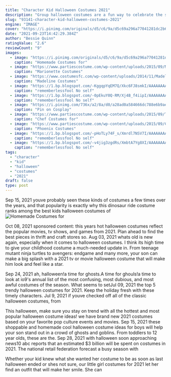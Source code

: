 ```yaml
---
title: "Character Kid Halloween Costumes 2021"
description: "Group halloween costumes are a fun way to celebrate the spooky holiday. Check out our favorite looks, ranging from seasonal treats to iconic villains."
slug: "93141-character-kid-halloween-costumes-2021"
engine: "IMAGE"
cover: "https://i.pinimg.com/originals/d5/c6/9a/d5c69a296a77041281dc2b6fa3d3f5ba.jpg"
date: "2021-09-23T14:42:29.384Z"
author: "Bessie Quinn"
ratingValue: "2.6"
reviewCount: "9"
images:
  - image: "https://i.pinimg.com/originals/d5/c6/9a/d5c69a296a77041281dc2b6fa3d3f5ba.jpg"
    caption: "Homemade Costumes for"
  - image: "https://www.partiescostume.com/wp-content/uploads/2015/09/Marionette-Halloween-Costume.jpg"
    caption: "Marionette Costumes"
  - image: "https://www.costumesfc.com/wp-content/uploads/2014/11/Madeline-Costume-Toddler.jpg"
    caption: "Madeline Costumes"
  - image: "https://1.bp.blogspot.com/-KggqpYqEM7Q/Xkc6FJ8smkI/AAAAAAAAcxI/Sjr10keleGgNQAssxaJIspjW9ur56kiLACLcBGAsYHQ/s1600/Untitled499.png"
    caption: "rememberlessfool No self"
  - image: "https://1.bp.blogspot.com/-0pEkuY0Q-RM/Xj4B_f4iipI/AAAAAAAAce8/RV1OFDMI-i8qHaQgYEDvUgvrJB4DRQDCwCLcBGAsYHQ/s1600/Untitled383.png"
    caption: "rememberlessfool No self"
  - image: "https://i.pinimg.com/736x/a2/8a/d0/a28ad0a584666dc788e6b9ae90af6407--time-lord-halloween-.jpg"
    caption: "Pin on Cosplay"
  - image: "https://www.partiescostume.com/wp-content/uploads/2015/09/Toddler-Chef-Costume.jpg"
    caption: "Chef Costumes for"
  - image: "https://www.partiescostume.com/wp-content/uploads/2015/09/Costumes-Phoenix.jpg"
    caption: "Phoenix Costumes"
  - image: "https://1.bp.blogspot.com/-pHoTLy74F_s/Xmrdl7NSV7I/AAAAAAAAer4/Rj-u14fXELwFMcGTlpp_ImSbcpykXUVbQCLcBGAsYHQ/s1600/Untitled1427.png"
    caption: "rememberlessfool No self"
  - image: "https://1.bp.blogspot.com/-v4jig3zgdRs/XmbtA7Yg8XI/AAAAAAAAekw/3Oyz_XcadBwQXWKLn9u3y9grV7WJAjf9gCLcBGAsYHQ/s1600/Untitled1355.png"
    caption: "rememberlessfool No self"
tags:
  - "character"
  - "kid"
  - "halloween"
  - "costumes"
  - "2021"
draft: false
type: post
---
```


Sep 15, 2021 youve probably seen these kinds of costumes a few times over the years, and that popularity is exactly why this dinosaur ride costume ranks among the best kids halloween costumes of
![Homemade Costumes for](https://i.pinimg.com/originals/d5/c6/9a/d5c69a296a77041281dc2b6fa3d3f5ba.jpg "Homemade Costumes for")

Oct 08, 2021 sponsored content: this years hot halloween costumes reflect the popular movies, tv shows, and games from 2021. Plan ahead to find the best pieces in thrift and craft stores so. Aug 03, 2021 whats old is new again, especially when it comes to halloween costumes. I think its high time to give your childhood costume a much-needed update in. From teenage mutant ninja turtles to avengers: endgame and many more, your son can make a big splash with a 2021 tv or movie halloween costume that will make him look and feel like a star.
<!--inArticleAds-->

<!--galleryOne-->

Sep 24, 2021 ah, halloween!a time for ghosts.A time for ghouls!a time to look at io9's annual list of the most confusing, most dubious, and most awful costumes of the season. What seems to setJul 09, 2021 the top 5 trendy halloween costumes for 2021. Keep the holiday fresh with these timely characters.  Jul 9, 2021 if youve checked off all of the classic halloween costumes, from
<!--inArticleAds-->

<!--galleryTwo-->

This halloween, make sure you stay on trend with all the hottest and most popular halloween costume ideas! we have brand new 2021 costumes based on your favorite pop culture events and movies. Sep 15, 2021 these shoppable and homemade cool halloween costume ideas for boys will help your son stand out in a crowd of ghosts and goblins. From toddlers to 12 year olds, these are the. Sep 28, 2021 with halloween soon approaching news10 abc reports that an estimated $3 billion will be spent on costumes in 2021. The national retail federation forecast a busy season with
<!--galleryThree-->

Whether your kid knew what she wanted her costume to be as soon as last halloween ended or shes not sure, our little girl costumes for 2021 let her find an outfit that will make her smile. She can
